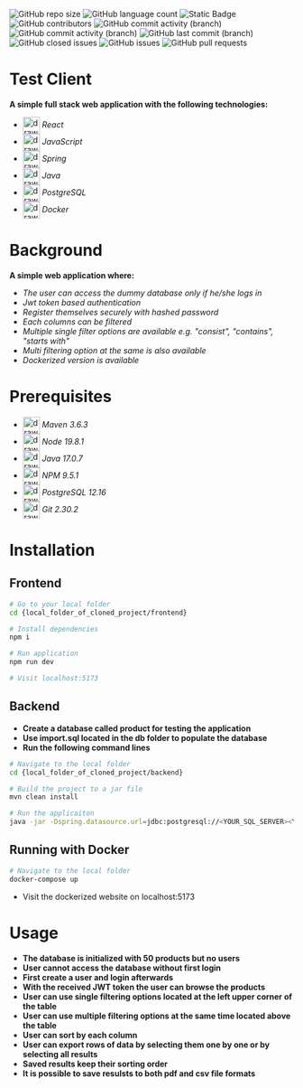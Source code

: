 ![GitHub repo size](https://img.shields.io/github/repo-size/IPHUN1989/test-client)
![GitHub language count](https://img.shields.io/github/languages/count/IPHUN1989/test-client)
![Static Badge](https://img.shields.io/badge/total%20number%20of%20tracked%20files-90-blue)
![GitHub contributors](https://img.shields.io/github/contributors/IPHUN1989/test-client)
![GitHub commit activity (branch)](https://img.shields.io/github/commit-activity/t/IPHUN1989/test-client?label=total%20commits)
![GitHub commit activity (branch)](https://img.shields.io/github/commit-activity/m/IPHUN1989/test-client?label=monthly%20commits)
![GitHub last commit (branch)](https://img.shields.io/github/last-commit/IPHUN1989/test-client/frontend-filter-solution)
![GitHub closed issues](https://img.shields.io/github/issues-closed/IPHUN1989/test-client)
![GitHub issues](https://img.shields.io/github/issues-raw/IPHUN1989/test-client)
![GitHub pull requests](https://img.shields.io/github/issues-pr/IPHUN1989/test-client)




# Test Client
**A simple full stack web application with the following technologies:**
- <img src="https://raw.githubusercontent.com/yurijserrano/Github-Profile-Readme-Logos/042e36c55d4d757621dedc4f03108213fbb57ec4/frameworks/react.svg" alt="drawing" width="30" align="center"/> *React* 
- <img src="https://raw.githubusercontent.com/yurijserrano/Github-Profile-Readme-Logos/042e36c55d4d757621dedc4f03108213fbb57ec4/programming%20languages/javascript.svg" alt="drawing" width="30" align="center"/> *JavaScript*
-  <img src="https://raw.githubusercontent.com/yurijserrano/Github-Profile-Readme-Logos/042e36c55d4d757621dedc4f03108213fbb57ec4/frameworks/spring.svg" alt="drawing" width="30" align="center"/> *Spring*
- <img src="https://raw.githubusercontent.com/yurijserrano/Github-Profile-Readme-Logos/042e36c55d4d757621dedc4f03108213fbb57ec4/programming%20languages/java.svg" alt="drawing" width="30" align="center"/> *Java* 
- <img src="https://raw.githubusercontent.com/yurijserrano/Github-Profile-Readme-Logos/042e36c55d4d757621dedc4f03108213fbb57ec4/databases/postgresql.svg" alt="drawing" width="30" align="center"/> *PostgreSQL*
- <img src="https://raw.githubusercontent.com/yurijserrano/Github-Profile-Readme-Logos/042e36c55d4d757621dedc4f03108213fbb57ec4/cloud/docker.svg" alt="drawing" width="30" align="center"/> *Docker*

# Background
**A simple web application where:**
- *The user can access the dummy database only if he/she logs in*
- *Jwt token based authentication*
- *Register themselves securely with hashed password*
- *Each columns can be filtered*
- *Multiple single filter options are available e.g. "consist", "contains", "starts with"*
- *Multi filtering option at the same is also available*
- *Dockerized version is available*

# Prerequisites
- <img src="https://upload.wikimedia.org/wikipedia/commons/5/52/Apache_Maven_logo.svg" alt="drawing" width="30" align="center"/> *Maven 3.6.3*
- <img src="https://raw.githubusercontent.com/yurijserrano/Github-Profile-Readme-Logos/042e36c55d4d757621dedc4f03108213fbb57ec4/frameworks/nodejs.svg" alt="drawing" width="30" align="center"/> *Node 19.8.1*
- <img src="https://raw.githubusercontent.com/yurijserrano/Github-Profile-Readme-Logos/042e36c55d4d757621dedc4f03108213fbb57ec4/programming%20languages/java.svg" alt="drawing" width="30" align="center"/> *Java 17.0.7*
- <img src="https://raw.githubusercontent.com/yurijserrano/Github-Profile-Readme-Logos/042e36c55d4d757621dedc4f03108213fbb57ec4/others/npm.svg" alt="drawing" width="30" align="center"/> *NPM 9.5.1*
- <img src="https://raw.githubusercontent.com/yurijserrano/Github-Profile-Readme-Logos/042e36c55d4d757621dedc4f03108213fbb57ec4/databases/postgresql.svg" alt="drawing" width="30" align="center"/> *PostgreSQL 12.16*
- <img src="https://raw.githubusercontent.com/yurijserrano/Github-Profile-Readme-Logos/042e36c55d4d757621dedc4f03108213fbb57ec4/others/git.svg" alt="drawing" width="30" align="center"/> *Git 2.30.2*

# Installation

## Frontend 

```bash
# Go to your local folder
cd {local_folder_of_cloned_project/frontend}

# Install dependencies
npm i

# Run application
npm run dev

# Visit localhost:5173

```

## Backend

- **Create a database called product for testing the application**
- **Use import.sql located in the db folder to populate the database**
- **Run the following command lines**

```bash
# Navigate to the local folder
cd {local_folder_of_cloned_project/backend}

# Build the project to a jar file
mvn clean install

# Run the applicaiton
java -jar -Dspring.datasource.url=jdbc:postgresql://<YOUR_SQL_SERVER><YOUR_SQL_PORT>/<YOUR_DATABASE> -Dspring.datasource.password=<YOUR_DB_PASSWORD> -Dapplication.secret=<YOUR_SECRET_KEY> -Dapplication.username=<YOUR_DB_USERNAME> ./target/backend-0.0.1-SNAPSHOT.jar
```

##  Running with Docker

```bash
# Navigate to the local folder
docker-compose up
```
- Visit the dockerized website on localhost:5173


# Usage

- **The database is initialized with 50 products but no users**
- **User cannot access the database without first login**
- **First create a user and login afterwards**
- **With the received JWT token the user can browse the products**
- **User can use single filtering options located at the left upper corner of the table**
- **User can use multiple filtering options at the same time located above the table**
- **User can sort by each column**
- **User can export rows of data by selecting them one by one or by selecting all results**
- **Saved results keep their sorting order**
- **It is possible to save resulsts to both pdf and csv file formats** 
